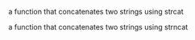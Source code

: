 a function that concatenates two strings using strcat

a function that concatenates two strings using strncat

